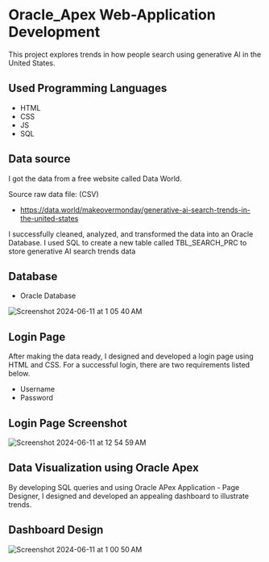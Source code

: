 
# Oracle_Apex Web-Application Development
This project explores trends in how people search using generative AI in the United States.

## Used Programming Languages

- HTML
- CSS
- JS
- SQL

## Data source
I got the data from a free website called Data World.

Source raw data file: (CSV) 

-  https://data.world/makeovermonday/generative-ai-search-trends-in-the-united-states

I successfully cleaned, analyzed, and transformed the data into an Oracle Database.
I used SQL to create a new table called TBL_SEARCH_PRC to store generative AI search trends data

## Database

- Oracle Database

![Screenshot 2024-06-11 at 1 05 40 AM](https://github.com/yonci09/Oracle_Apex/assets/126642768/b54cfa1f-354e-462a-a910-9992a0a55e3c)



## Login Page
After making the data ready, I designed and developed a login page using HTML and CSS.
For a successful login, there are two requirements listed below.
- Username
- Password


## Login Page Screenshot
![Screenshot 2024-06-11 at 12 54 59 AM](https://github.com/yonci09/Oracle_Apex/assets/126642768/fac447e3-1ccf-4768-9439-309c903bf55c)



## Data Visualization using Oracle Apex
By developing SQL queries and using Oracle APex Application - Page Designer, I designed and developed an appealing dashboard to illustrate trends.

## Dashboard Design
![Screenshot 2024-06-11 at 1 00 50 AM](https://github.com/yonci09/Oracle_Apex/assets/126642768/95b81f11-9215-44e4-b5bc-c60441f54e7c)

